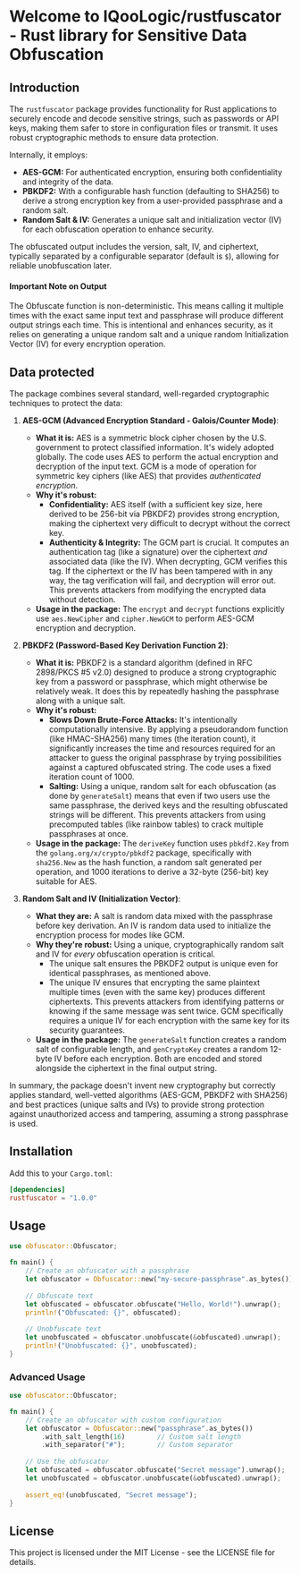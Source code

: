 # Welcome to IQooLogic/rustfuscator - Rust library for Sensitive Data Obfuscation

Introduction
------------
The `rustfuscator` package provides functionality for Rust applications to securely encode and decode sensitive strings, such as passwords or API keys, making them safer to store in configuration files or transmit. It uses robust cryptographic methods to ensure data protection.

Internally, it employs:
* **AES-GCM:** For authenticated encryption, ensuring both confidentiality and integrity of the data.
* **PBKDF2:** With a configurable hash function (defaulting to SHA256) to derive a strong encryption key from a user-provided passphrase and a random salt.
* **Random Salt & IV:** Generates a unique salt and initialization vector (IV) for each obfuscation operation to enhance security.

The obfuscated output includes the version, salt, IV, and ciphertext, typically separated by a configurable separator (default is `$`), allowing for reliable unobfuscation later.


#### Important Note on Output

The Obfuscate function is non-deterministic. This means calling it multiple times with the exact same input text and passphrase will produce different output strings each time. This is intentional and enhances security, as it relies on generating a unique random salt and a unique random Initialization Vector (IV) for every encryption operation.


Data protected
------------

The package combines several standard, well-regarded cryptographic techniques to protect the data:

1. **AES-GCM (Advanced Encryption Standard - Galois/Counter Mode)**:

    - **What it is:** AES is a symmetric block cipher chosen by the U.S. government to protect classified information. It's widely adopted globally. The code uses AES to perform the actual encryption and decryption of the input text. GCM is a mode of operation for symmetric key ciphers (like AES) that provides _authenticated encryption_.
    - **Why it's robust:**
        - **Confidentiality:** AES itself (with a sufficient key size, here derived to be 256-bit via PBKDF2) provides strong encryption, making the ciphertext very difficult to decrypt without the correct key.
        - **Authenticity & Integrity:** The GCM part is crucial. It computes an authentication tag (like a signature) over the ciphertext _and_ associated data (like the IV). When decrypting, GCM verifies this tag. If the ciphertext or the IV has been tampered with in any way, the tag verification will fail, and decryption will error out. This prevents attackers from modifying the encrypted data without detection.
    - **Usage in the package:** The `encrypt` and `decrypt` functions explicitly use `aes.NewCipher` and `cipher.NewGCM` to perform AES-GCM encryption and decryption.
2. **PBKDF2 (Password-Based Key Derivation Function 2)**:

    - **What it is:** PBKDF2 is a standard algorithm (defined in RFC 2898/PKCS #5 v2.0) designed to produce a strong cryptographic key from a password or passphrase, which might otherwise be relatively weak. It does this by repeatedly hashing the passphrase along with a unique salt.
    - **Why it's robust:**
        - **Slows Down Brute-Force Attacks:** It's intentionally computationally intensive. By applying a pseudorandom function (like HMAC-SHA256) many times (the iteration count), it significantly increases the time and resources required for an attacker to guess the original passphrase by trying possibilities against a captured obfuscated string. The code uses a fixed iteration count of 1000.
        - **Salting:** Using a unique, random salt for each obfuscation (as done by `generateSalt`) means that even if two users use the same passphrase, the derived keys and the resulting obfuscated strings will be different. This prevents attackers from using precomputed tables (like rainbow tables) to crack multiple passphrases at once.
    - **Usage in the package:** The `deriveKey` function uses `pbkdf2.Key` from the `golang.org/x/crypto/pbkdf2` package, specifically with `sha256.New` as the hash function, a random salt generated per operation, and 1000 iterations to derive a 32-byte (256-bit) key suitable for AES.
3. **Random Salt and IV (Initialization Vector)**:

    - **What they are:** A salt is random data mixed with the passphrase before key derivation. An IV is random data used to initialize the encryption process for modes like GCM.
    - **Why they're robust:** Using a unique, cryptographically random salt and IV for _every_ obfuscation operation is critical.
        - The unique salt ensures the PBKDF2 output is unique even for identical passphrases, as mentioned above.
        - The unique IV ensures that encrypting the same plaintext multiple times (even with the same key) produces different ciphertexts. This prevents attackers from identifying patterns or knowing if the same message was sent twice. GCM specifically requires a unique IV for each encryption with the same key for its security guarantees.
    - **Usage in the package:** The `generateSalt` function creates a random salt of configurable length, and `genCryptoKey` creates a random 12-byte IV before each encryption. Both are encoded and stored alongside the ciphertext in the final output string.

In summary, the package doesn't invent new cryptography but correctly applies standard, well-vetted algorithms (AES-GCM, PBKDF2 with SHA256) and best practices (unique salts and IVs) to provide strong protection against unauthorized access and tampering, assuming a strong passphrase is used.

## Installation

Add this to your `Cargo.toml`:

```toml
[dependencies]
rustfuscator = "1.0.0"
```

## Usage

```rust
use obfuscator::Obfuscator;

fn main() {
    // Create an obfuscator with a passphrase
    let obfuscator = Obfuscator::new("my-secure-passphrase".as_bytes());
    
    // Obfuscate text
    let obfuscated = obfuscator.obfuscate("Hello, World!").unwrap();
    println!("Obfuscated: {}", obfuscated);
    
    // Unobfuscate text
    let unobfuscated = obfuscator.unobfuscate(&obfuscated).unwrap();
    println!("Unobfuscated: {}", unobfuscated);
}
```

### Advanced Usage

```rust
use obfuscator::Obfuscator;

fn main() {
    // Create an obfuscator with custom configuration
    let obfuscator = Obfuscator::new("passphrase".as_bytes())
        .with_salt_length(16)        // Custom salt length
        .with_separator("#");        // Custom separator
    
    // Use the obfuscator
    let obfuscated = obfuscator.obfuscate("Secret message").unwrap();
    let unobfuscated = obfuscator.unobfuscate(&obfuscated).unwrap();
    
    assert_eq!(unobfuscated, "Secret message");
}
```

## License

This project is licensed under the MIT License - see the LICENSE file for details.